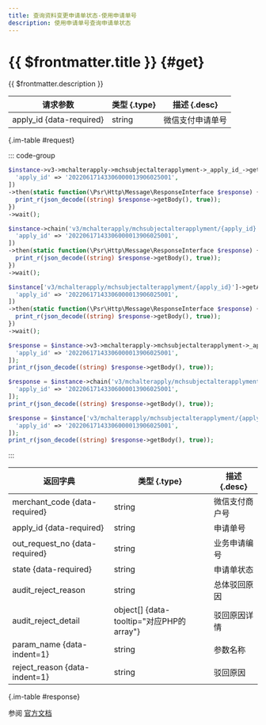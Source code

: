 ```yaml
---
title: 查询资料变更申请单状态-使用申请单号
description: 使用申请单号查询申请单状态
---
```


# {{ $frontmatter.title }} {#get}

{{ $frontmatter.description }}

| 请求参数 | 类型 {.type} | 描述 {.desc}
| --- | --- | ---
| apply_id {data-required} | string | 微信支付申请单号

{.im-table #request}

::: code-group

```php [异步纯链式]
$instance->v3->mchalterapply->mchsubjectalterapplyment->_apply_id_->getAsync([
  'apply_id' => '20220617143306000013906025001',
])
->then(static function(\Psr\Http\Message\ResponseInterface $response) {
  print_r(json_decode((string) $response->getBody(), true));
})
->wait();
```

```php [异步声明式]
$instance->chain('v3/mchalterapply/mchsubjectalterapplyment/{apply_id}')->getAsync([
  'apply_id' => '20220617143306000013906025001',
])
->then(static function(\Psr\Http\Message\ResponseInterface $response) {
  print_r(json_decode((string) $response->getBody(), true));
})
->wait();
```

```php [异步属性式]
$instance['v3/mchalterapply/mchsubjectalterapplyment/{apply_id}']->getAsync([
  'apply_id' => '20220617143306000013906025001',
])
->then(static function(\Psr\Http\Message\ResponseInterface $response) {
  print_r(json_decode((string) $response->getBody(), true));
})
->wait();
```

```php [同步纯链式]
$response = $instance->v3->mchalterapply->mchsubjectalterapplyment->_apply_id_->get([
  'apply_id' => '20220617143306000013906025001',
]);
print_r(json_decode((string) $response->getBody(), true));
```

```php [同步声明式]
$response = $instance->chain('v3/mchalterapply/mchsubjectalterapplyment/{apply_id}')->get([
  'apply_id' => '20220617143306000013906025001',
]);
print_r(json_decode((string) $response->getBody(), true));
```

```php [同步属性式]
$response = $instance['v3/mchalterapply/mchsubjectalterapplyment/{apply_id}']->get([
  'apply_id' => '20220617143306000013906025001',
]);
print_r(json_decode((string) $response->getBody(), true));
```

:::

| 返回字典 | 类型 {.type} | 描述 {.desc}
| --- | --- | ---
| merchant_code {data-required}| string | 微信支付商户号
| apply_id {data-required}| string | 申请单号
| out_request_no {data-required}| string | 业务申请编号
| state {data-required}| string | 申请单状态
| audit_reject_reason | string | 总体驳回原因
| audit_reject_detail | object[] {data-tooltip="对应PHP的array"} | 驳回原因详情
| param_name {data-indent=1} | string | 参数名称
| reject_reason {data-indent=1} | string | 驳回原因

{.im-table #response}

参阅 [官方文档](https://pay.weixin.qq.com/wiki/doc/apiv3_partner/Offline/apis/chapter11_3_2.shtml)
